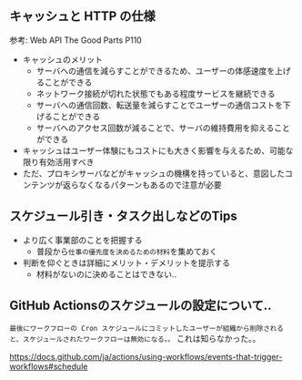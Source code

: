 ## キャッシュと HTTP の仕様

参考: Web API The Good Parts P110

- キャッシュのメリット
  - サーバへの通信を減らすことができるため、ユーザーの体感速度を上げることができる
  - ネットワーク接続が切れた状態でもある程度サービスを継続できる
  - サーバへの通信回数、転送量を減らすことでユーザーの通信コストを下げることができる
  - サーバへのアクセス回数が減ることで、サーバの維持費用を抑えることができる
- キャッシュはユーザー体験にもコストにも大きく影響を与えるため、可能な限り有効活用すべき
- ただ、プロキシサーバなどがキャッシュの機構を持っていると、意図したコンテンツが返らなくなるパターンもあるので注意が必要

## スケジュール引き・タスク出しなどのTips

- より広く事業部のことを把握する
  - 普段から`仕事の優先度を決めるための材料`を集めておく
- 判断を仰ぐときは詳細にメリット・デメリットを提示する
  - 材料がないのに決めることはできない..

## GitHub Actionsのスケジュールの設定について..

`最後にワークフローの Cron スケジュールにコミットしたユーザーが組織から削除されると、スケジュールされたワークフローは無効になる。。`
これは知らなかった。。

https://docs.github.com/ja/actions/using-workflows/events-that-trigger-workflows#schedule
